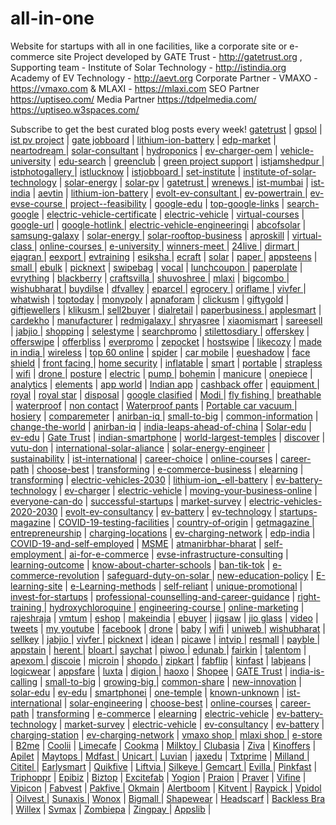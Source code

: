 # all-in-one
Website for startups with all in one facilities, like a corporate site or e-commerce site
Project developed by GATE Trust - http://gatetrust.org , 
Supporting team - 
Institute of Solar Technology - http://istindia.org 
Academy of EV Technology - http://aevt.org 
Corporate Partner - VMAXO   - https://vmaxo.com & MLAXI - https://mlaxi.com SEO Partner https://uptiseo.com/ 
Media Partner https://tdpelmedia.com/ https://uptiseo.w3spaces.com/ 

Subscribe to get the best curated blog posts every week!
<a href="https://gatetrust.blogspot.com/">gatetrust</a> | 
<a href="https://gpsol.blogspot.com/">gpsol</a> | 
<a href="https://istpvproject.blogspot.com/">ist pv project</a> | 
<a href="https://gatejobboard.blogspot.com/">gate jobboard</a> | 
<a href="https://lithium-ion-battery-university.blogspot.com/">lithium-ion-battery</a> | 
<a href="https://edp-market-research.blogspot.com/">edp-market</a> | 
<a href="https://neartodream.blogspot.com/">neartodream	</a> | 
<a href="https://solar-consultant.blogspot.com/">solar-consultant</a> | 
<a href="https://hydroponics-agri-research-training.blogspot.com/">hydroponics</a> | 
<a href="https://ev-charger-oem.blogspot.com/">ev-charger-oem</a> | 
<a href="https://electric-vehicle-university.blogspot.com/">vehicle-university</a> | 
<a href="https://edu-search-engine.blogspot.com/">edu-search</a> | 
<a href="https://greenclubi.blogspot.com/">greenclub</a> | 
<a href="https://greenprojectsupport.blogspot.com/">green project support</a> | 
<a href="https://istjamshedpur.blogspot.com/">istjamshedpur	</a> | 
<a href="https://istphotogallery.blogspot.com/">istphotogallery	</a> | 
<a href="https://istlucknow.blogspot.com/">istlucknow</a> | 
<a href="https://istjobboard.blogspot.com/">istjobboard	</a> | 
<a href="https://set-institute.blogspot.com/">set-institute</a> | 
<a href="https://institute-of-solar-technology.blogspot.com/">institute-of-solar-technology</a> | 
<a href="https://solar-energy-training.blogspot.com/">solar-energy</a> | 
<a href="https://installing-solar-pv.blogspot.com/">solar-pv</a> | 
<a href="https://swa-gatetrust.blogspot.com/">gatetrust	</a> | 
<a href="https://wrenews.blogspot.com/">wrenews	</a> | 
<a href="https://ist-mumbai.blogspot.com/">ist-mumbai</a> | 
<a href="https://ist-india.blogspot.com/">ist-india</a> | 
<a href="https://aevtin.blogspot.com/">	aevtin</a> | 
<a href="https://lithium-ion-battery-consultancy.blogspot.com/">lithium-ion-battery</a> | 
<a href="https://evolt-ev-consultant.blogspot.com/">evolt-ev-consultant	</a> | 
<a href="https://ev-powertrain.blogspot.com/">ev-powertrain	</a> | 
<a href="https://ev-evse-course.blogspot.com/">	ev-evse-course	</a> | 
<a href="https://project--feasibility-report.blogspot.com/">project--feasibility</a> | 
<a href="https://google-edu2020.blogspot.com/">	google-edu</a> | 
<a href="https://top-google-links.blogspot.com/">top-google-links</a> | 
<a href="https://search-google-news.blogspot.com/">search-google</a> | 
<a href="https://electric-vehicle-certificate.blogspot.com/">electric-vehicle-certificate</a> | 
<a href="https://electric-vehicle-training-courses.blogspot.com/">electric-vehicle</a> | 
<a href="https://free-virtual-courses-2020.blogspot.com/">virtual-courses</a> | 
<a href="https://google-url-link.blogspot.com/">google-url</a> | 
<a href="https://google-hotlink.blogspot.com/">	google-hotlink	</a> | 
<a href="https://electric-vehicle-engineeringi-inst.blogspot.com/">electric-vehicle-engineeringi</a> | 
<a href="https://abcofsolarindia.blogspot.com/">abcofsolar</a> | 
<a href="https://samsung-galaxy-2020.blogspot.com/">samsung-galaxy</a> | 
<a href="https://solar-energy-online-course.blogspot.com/">solar-energy	</a> | 
<a href="https://solar-rooftop-business-course.blogspot.com/">solar-rooftop-business</a> | 
<a href="https://aproskill.blogspot.com/">aproskill</a> | 
<a href="https://virtual-class-learning.blogspot.com/">	virtual-class	</a> | 
<a href="https://online-courses-2020.blogspot.com/">online-courses	</a> | 
<a href="https://e-university-edu.blogspot.com/">e-university	</a> | 
<a href="https://winners-meet.blogspot.com/">winners-meet	</a> | 
<a href="https://24livesamachar.blogspot.com/">	24live	</a> | 
<a href="https://dirmart.blogspot.com/">dirmart	</a> | 
<a href="https://ejagranexpress.blogspot.com/">	ejagran	</a> | 
<a href="https://eexportersindia.blogspot.com/">eexport	</a> | 
<a href="https://evtrainingcourses.blogspot.com/">evtraining</a> | 
<a href="https://esikshamission.blogspot.com/">	esiksha	</a> | 
<a href="https://ecraftguru.blogspot.com/">ecraft</a> | 
<a href="https://solartrainingmission.blogspot.com/">solar</a> | 
<a href="https://paperplatemakingmachinery.blogspot.com/">paper	</a> | 
<a href="https://appsteens.blogspot.com/">appsteens</a> | 
<a href="https://smallmediumbusinessindia.blogspot.com/">small	</a> | 
<a href="https://ebulkorder.blogspot.com/">ebulk</a> | 
<a href="https://picknext.blogspot.com/">picknext</a> | 
<a href="https://swipebag.blogspot.com/">swipebag</a> | 
<a href="https://vocal-forlocal.blogspot.com/">	vocal</a> | 
<a href="https://lunchcoupon.blogspot.com/">lunchcoupon	</a> | 
<a href="https://paperplatemachinekolkata.blogspot.com/">paperplate</a> | 
<a href="https://everythingbuyon.blogspot.com/">evrything</a> | 
<a href="https://blackberryevolve.blogspot.com/">blackberry</a> | 
<a href="https://craftsvila.blogspot.com/">craftsvilla	</a> | 
<a href="https://shuvoshreeboutique.blogspot.com/">shuvoshree	</a> | 
<a href="https://mlaxi.blogspot.com/">mlaxi</a> | 
<a href="https://bigcombooffers.blogspot.com/">bigcombo	</a> | 
<a href="https://wishubharat.blogspot.com/">wishubharat	</a> | 
<a href="https://buydilse.blogspot.com/">buydilse</a> | 
<a href="https://dfvalley.blogspot.com/">dfvalley</a> | 
<a href="https://eparcel.blogspot.com/">eparcel	</a> | 
<a href="https://egroceryhub.blogspot.com/">egrocery	</a> | 
<a href="https://oriflamekart.blogspot.com/">oriflame	</a> | 
<a href="https://vivfer.blogspot.com/">	vivfer	</a> | 
<a href="https://whatwish.blogspot.com/">whatwish</a> | 
<a href="https://toptodaysoffer.blogspot.com/">	toptoday</a> | 
<a href="https://monypoly.blogspot.com/">monypoly</a> | 
<a href="https://apnaforam.blogspot.com/">apnaforam</a> | 
<a href="https://clickusm.blogspot.com/">clickusm</a> | 
<a href="https://giftygold.blogspot.com/">giftygold</a> | 
<a href="https://giftygoldjewellers.blogspot.com/">giftjewellers</a> | 
<a href="https://klikusm.blogspot.com/">klikusm	</a> | 
<a href="https://sell2buyer.blogspot.com/">sell2buyer</a> | 
<a href="https://dialretail.blogspot.com/">dialretail</a> | 
<a href="https://paperplatemakingbusiness.blogspot.com/">paperbusiness	</a> | 
<a href="https://applesmartphonegalaxy.blogspot.com/">applesmart</a> | 
<a href="https://cardekhozone.blogspot.com/">cardekho</a> | 
<a href="https://manufacturerfarmhouse.blogspot.com/">manufacturer</a> | 
<a href="https://redmigalaxy.blogspot.com/">redmigalaxy	</a> | 
<a href="http://shryasreetextileco.blogspot.com/">shryasree</a> | 
<a href="https://xiaomismartphonegalaxy.blogspot.com/">	xiaomismart</a> | 
<a href="http://sareesell.blogspot.com/">sareesell</a> | 
<a href="https://jabjio.blogspot.com/">	jabjio	</a> | 
<a href="https://shoppingstylenus.blogspot.com/	">shopping</a> | 
<a href="https://selestyme.blogspot.com/">selestyme</a> | 
<a href="https://searchpromocodes.blogspot.com/">searchpromo</a> | 
<a href="https://stilettosdiary.blogspot.com/">	stilettosdiary	</a> | 
<a href="https://offerskey.blogspot.com/">offerskey</a> | 
<a href="https://offer-swipe.blogspot.com/">offerswipe</a> | 
<a href="https://offerbliss.blogspot.com/">offerbliss</a> | 
<a href="https://everpromo.blogspot.com/">everpromo</a> | 
<a href="https://zepocket.blogspot.com/	">zepocket</a> | 
<a href="https://hostswipe.blogspot.com/">hostswipe</a> | 
<a href="https://likecozy.blogspot.com/	">likecozy</a> | 
<a href="https://made-in-india-smartphones.blogspot.com/">made in india	</a> | 
<a href="https://wireless-phone-chargers.blogspot.com/">wireless</a> | 
<a href="https://top-60-online-shopping-india.blogspot.com/">top 60 online</a> | 
<a href="https://spider-nail-gel.blogspot.com/">spider</a> | 
<a href="https://car-mobile-phone-holder.blogspot.com/">car mobile</a> | 
<a href="https://eyeshadow-stamp.blogspot.com/">eueshadow</a> | 
<a href="https://face-shield-mask.blogspot.com/">face shield</a> | 
<a href="https://front-facing-baby-carrier.blogspot.com/">front facing	</a> | 
<a href="https://home-security-ip-camera.blogspot.com/">home security</a> | 
<a href="https://inflatable-pet-collars.blogspot.com/">	inflatable</a> | 
<a href="https://smartphone-lens.blogspot.com/">smart</a> | 
<a href="https://portable-blender-usb-rechargeable.blogspot.com/">portable</a> | 
<a href="https://strapless-backless-bra.blogspot.com/">	strapless</a> | 
<a href="https://wifi-repeater-set.blogspot.com/">wifi</a> | 
<a href="https://drone-camera-sale.blogspot.com/">drone	</a> | 
<a href="https://posture-correctors.blogspot.com/">posture</a> | 
<a href="https://electric-soldering-iron-gun.blogspot.com/">electric</a> | 
<a href="https://pump-wedge.blogspot.com/">pump	</a> | 
<a href="https://bohemian-earrings.blogspot.com/">bohemin</a> | 
<a href="https://manicure-milling-drill-bit.blogspot.com/">manicure</a> | 
<a href="https://onepiece-swimsuit.blogspot.com/">onepiece</a> | 
<a href="https://backlink-analytics.blogspot.com/">analytics</a> | 
<a href="https://elyments-app.blogspot.com/">elements</a> | 
<a href="https://indianappworld.blogspot.com/">	app world</a> | 
<a href="https://indian-app-list.blogspot.com/">Indian app</a> | 
<a href="https://vmaxo-cashback-offers-today.blogspot.com/">cashback offer</a> | 
<a href="https://goldplatingequipment.blogspot.com/">equipment	</a> | 
<a href="https://royalgoldstar.blogspot.com/">royal</a> | 
<a href="https://royalgoldstar7.blogspot.com/">	royal star</a> | 
<a href="https://disposal-paperplate-making-machine.blogspot.com/">disposal</a> | 
<a href="https://google-classified-ad.blogspot.com/">google clasified</a> | 
<a href="https://pm-modi-new-india.blogspot.com/">Modi	</a> | 
<a href="https://fly-fishing-quick-knot-tool.blogspot.com/">fly fishing	</a> | 
<a href="https://breathable-mesh-running-shoes.blogspot.com/">breathable</a> | 
<a href="https://waterproof-eyebrow-liner.blogspot.com/">waterproof</a> | 
<a href="https://non-contact-infrared-thermometer.blogspot.com/">non contact</a> | 
<a href="https://waterproof-pants.blogspot.com/">Waterproof pants</a> | 
<a href="https://portable-car-vacuum-cleaner.blogspot.com/">Portable car vacuum	</a> | 
<a href="https://sexy-hosiery.blogspot.com/">hosiery</a> | 
<a href="https://comparemeter.blogspot.com/">comparemeter</a> | 
<a href="https://anirban-iq.hatenablog.com/entry/india-is-calling-to-invest">anirban-iq	</a> | 
<a href="https://anirban-iq.hatenablog.com/entry/small-to-big">	small-to-big</a> | 
<a href="https://common-share.hatenablog.com/entry/common-information">	common-information</a> | 
<a href="https://new-innovation.hatenadiary.com/entry/change-the-world">change-the-world</a> | 
<a href="https://profile.hatena.ne.jp/anirban-iq/">anirban-iq</a> | 
<a href="https://gatetrust.hatenablog.com/entry/india-leaps-ahead-of-china">india-leaps-ahead-of-china</a> | 
<a href="https://solar-edu.hatenablog.com/entry/conserve-energy">Solar-edu</a> | 
<a href="https://ev-edu.hatenablog.com/entry/tesla-model-3">ev-edu</a> | 
<a href="https://profile.hatena.ne.jp/gatetrust/">Gate Trust</a> | 
<a href="https://vutu-don.hatenablog.com/entry/indian-smartphone">indian-smartphone</a> | 
<a href="https://one-temple.hatenablog.com/entry/world-largest-temples">world-largest-temples</a> | 
<a href="https://known-unknown.hatenablog.com/entry/discover">discover</a> | 
<a href="https://profile.hatena.ne.jp/vutu-don/">vutu-don</a> | 
<a href="https://ist-international.hatenablog.com/entry/international-solar-aliance">international-solar-aliance</a> | 
<a href="https://solar-engineering-courses.hatenadiary.jp/entry/solar-energy-engineer">solar-energy-engineer</a> | 
<a href="https://pv-solar-system.hatenablog.com/entry/sustainability">sustainability</a> | 
<a href="https://profile.hatena.ne.jp/ist-international/">ist-international</a> | 
<a href="https://choose-best.hatenablog.com/entry/career-choice">career-choice</a> | 
<a href="https://online-courses.hatenablog.com/entry/online-course-providers">online-courses</a> | 
<a href="https://career-path.hatenablog.com/entry/how-to-choose">career-path</a> | 
<a href="https://profile.hatena.ne.jp/choose-best/">choose-best</a> | 
<a href="https://transforming.hatenablog.com/entry/transforming-the-real-estate-sector">transforming</a> | 
<a href="https://e-commerce-business.hatenablog.com/entry/digital-transformation">e-commerce-business</a> | 
<a href="https://elearning.hatenablog.com/entry/skill-development">elearning</a> | 
<a href="https://profile.hatena.ne.jp/transforming/">transforming</a> | 
<a href="https://electric-vehicle.hatenablog.com/entry/electric-vehicles-between-now-and-2030">electric-vehicles-2030</a> | 
<a href="https://electric-vehicle.hatenablog.com/entry/lithium-ion_-ell-battery">lithium-ion_-ell-battery</a> | 
<a href="https://ev-battery-technology.hatenadiary.com/entry/future-batteries-charge-in-seconds">ev-battery-technology</a> | 
<a href="https://ev-charger.hatenablog.com/entry/vehicle-charging">ev-charger</a> | 
<a href="https://profile.hatena.ne.jp/electric-vehicle/">electric-vehicle</a> | 
<a href="https://market-survey.hatenablog.com/entry/moving-your-business-online">moving-your-business-online</a> | 
<a href="https://how-to-do.hatenadiary.jp/entry/everyone-can-do">everyone-can-do</a> | 
<a href="https://winners-meet.hatenablog.jp/entry/successful-startups">successful-startups</a> | 
<a href="https://profile.hatena.ne.jp/market-survey/">market-survey</a> | 
<a href="https://electric-vehicle-technology.hatenablog.com/entry/electric-vehicles-2020-2030">electric-vehicles-2020-2030</a> | 
<a href="https://ev-consultancy.hatenadiary.com/entry/evolt-ev-consultancy">evolt-ev-consultancy</a> | 
<a href="https://ev-battery.hatenadiary.com/entry/battery-assembly">ev-battery</a> | 
<a href="https://profile.hatena.ne.jp/electric-vehicle-technology/">ev-technology</a> | 
<a href="https://getmagazine.hatenablog.com/entry/startups-magazine">startups-magazine</a> | 
<a href="https://today-update.hatenablog.jp/entry/COVID-19-testing-facilities">	COVID-19-testing-facilities</a> | 
<a href="https://vocal-for-local.hatenablog.jp/entry/country-of-origin">country-of-origin</a> | 
<a href="https://profile.hatena.ne.jp/getmagazine/">getmagazine	</a> | 
<a href="https://edp-india.hatenablog.com/entry/entrepreneurship-development-programme">entrepreneurship</a> | 
<a href="https://charging-station-near-me.hateblo.jp/entry/charging-locations">	charging-locations</a> | 
<a href="https://ev-charging-network.hatenablog.com/entry/2600-charging-stations">ev-charging-network</a> | 
<a href="https://profile.hatena.ne.jp/edp-india/">edp-india</a> | 
<a href="https://self-employment.hatenablog.com/entry/COVID-19-and-self-employed">COVID-19-and-self-employed</a> | 
<a href="https://msme.hatenablog.com/entry/opportunities-for-msme">MSME</a> | 
<a href="https://atmanirbhar-bharat.hatenablog.com/entry/self-reliant">	atmanirbhar-bharat</a> | 
<a href="https://profile.hatena.ne.jp/self-employment/">self-employment	</a> | 
<a href="https://ai-update.hatenablog.com/entry/ai-for-e-commerce">ai-for-e-commerce</a> | 
<a href="https://evolt.hatenablog.com/entry/evse-infrastructure-consulting">evse-infrastructure-consulting</a> | 
<a href="https://skill-training.hatenablog.com/entry/learning-outcome">learning-outcome</a> | 
<a href="https://charter-schools.hatenablog.com/entry/know-about-charter-schools">know-about-charter-schools</a> | 
<a href="https://catherodriguez.hatenablog.com/entry/ban-tik-tok">ban-tik-tok</a> | 
<a href="https://solarnetwork35.hatenablog.com/entry/on-the-covid-e-commerce-revolution">e-commerce-revolution</a> | 
<a href="https://solarinternational250.hatenablog.com/entry/safeguard-duty-on-solar-imports-from-China">safeguard-duty-on-solar	</a> | 
<a href="https://liveclassgt.hatenablog.com/entry/new-education-policy">new-education-policy</a> | 
<a href="https://e-learning-host.hatenablog.com/entry/create-an-E-learning-site">E-learning-site</a> | 
<a href="https://aproskill.hatenablog.com/entry/e-Learning-methods">e-Learning-methods</a> | 
<a href="https://selfreliant.hatenablog.com/entry/self-reliant-india-movement">	self-reliant</a> | 
<a href="https://incrediblets.hatenablog.com/entry/unique-promotional">	unique-promotional</a> | 
<a href="https://know-more.hatenablog.com/entry/invest-for-startups">	invest-for-startups</a> | 
<a href="https://todaytimes.hatenablog.com/entry/professional-counselling-and-career-guidance">	professional-counselling-and-career-guidance</a> | 
<a href="https://training-placement.hatenablog.com/entry/right-training-and-placement-solutions">right-training	</a> | 
<a href="https://what-new.hatenablog.com/entry/hydroxychloroquine">hydroxychloroquine	</a> | 
<a href="https://engineering-courses.hatenablog.com/entry/which-engineering-course-is-right-for-you">engineering-course	</a> | 
<a href="https://bobbig.hatenablog.com/entry/online-marketing">	online-marketing</a> | 
<a href="https://rajeshraja.tumblr.com/">rajeshraja</a> | <a href="https://vmaxo.tumblr.com/">vmtum</a> | <a href="https://vmaxo.hatenablog.com/">eshop</a> | <a href="https://make-india.hatenablog.com/">makeindia</a> | <a href="https://made-in-inda.hatenablog.com/">ebuyer</a> | <a href="https://jigsaw-puzzles-adults.hatenablog.com/">jigsaw</a> | <a href="https://jio-glass.hatenablog.com/">jio glass</a> | <a href="https://video-doorbell.hatenablog.com/">video</a> | <a href="https://tweets.hatenadiary.com/">tweets</a> | <a href="https://my-youtube.hatenablog.com/">my youtube</a> | <a href="https://facebook-hunt.hatenablog.com/">facebook</a> | <a href="https://drone-camera.hatenablog.com/">drone</a> | <a href="https://baby-swings.hatenablog.com/">baby</a> | <a href="https://wifi-repeater-set.hatenablog.com/">wifi</a> | <a href="https://uniweb.hatenablog.com/">uniweb	</a> | <a href="https://wishubharat.hatenablog.com/">wishubharat</a> | <a href="https://sellkey.hatenablog.com/">sellkey</a> | <a href="https://jabjio.hatenablog.com/">jabjio	</a> | <a href="https://vivfer.hatenablog.com/">vivfer	</a> | <a href="https://picknext.hatenablog.com/">picknext</a> | <a href="https://idean.hatenablog.com/">idean</a> | <a href="https://pickawe.hatenablog.com/">picawe</a> | <a href="https://intvip.hatenablog.com/">intvip	</a> | <a href="https://resmall.hatenablog.com/">resmall</a> | <a href="https://payble.hatenablog.com/">payble	</a> | <a href="https://appstain.hatenablog.com/">appstain</a> | <a href="https://herent.hatenablog.com/">herent	</a> | <a href="https://bloart.hatenablog.com/">bloart	</a> | <a href="https://saychat.hatenablog.com/">saychat</a> | <a href="https://piwoo.hatenablog.com/">piwoo	</a> | <a href="https://edunab.hatenablog.com/">edunab	</a> | <a href="https://fairkin.hatenablog.com/">fairkin</a> | <a href="https://talentom.hatenablog.com/">talentom</a> | <a href="https://apexom.hatenablog.com/">apexom	</a> | <a href="https://discoie.hatenablog.com/">discoie</a> | <a href="https://microin.hatenablog.com/">microin</a> | <a href="https://shopdo.hatenablog.com/">shopdo	</a> | <a href="https://zipkart.hatenablog.com/">zipkart</a> | <a href="https://fabflip.hatenablog.com/">fabflip</a> | <a href="https://kinfast.hatenablog.com/">kinfast</a> | <a href="https://labjeans.hatenablog.com/">labjeans</a> | <a href="https://logicwear.hatenablog.com/">logicwear</a> | <a href="https://appsfare.hatenablog.com/">appsfare</a> | <a href="https://luxta.hatenablog.com/">luxta</a> | <a href="https://digion.hatenablog.com/">digion	</a> | <a href="https://haoxo.hatenablog.com/">haoxo</a> | 
<a href="https://vmaxo.wordpress.com/">Shopee</a> | 
<a href="http://gatetrust.eklablog.com/	">GATE Trust</a> | 
<a href="http://india-is-calling.eklablog.com/">india-is-calling</a> | 
<a href="http://small-to-big.eklablog.com/">small-to-big</a> | 
<a href="http://growing-big.eklablog.com/">growing-big	</a> | 
<a href="http://common-share.eklablog.com/">common-share</a> | 
<a href="http://new-innovation.eklablog.com/">new-innovation</a> | 
<a href="http://solar-edu.eklablog.com/	">solar-edu</a> | 
<a href="http://ev-edu.eklablog.com/">ev-edu</a> | 
<a href="http://smartphonei.eklablog.com/">smartphonei</a> | 
<a href="http://one-temple.eklablog.com/">one-temple</a> | 
<a href="http://known-unknown.eklablog.com/">known-unknown</a> | 
<a href="http://ist-international.eklablog.com/	">ist-international</a> | 
<a href="http://solar-engineering-courses.eklablog.com/">solar-engineering</a> | 
<a href="http://choose-best.eklablog.com/">choose-best</a> | 
<a href="http://online-courses.eklablog.com/">online-courses</a> | 
<a href="http://career-path.eklablog.com/">career-path</a> | 
<a href="http://transforming.eklablog.com/">transforming</a> | 
<a href="http://e-commerce-business.eklablog.com/">e-commerce</a> | 
<a href="http://elearning.eklablog.com/">elearning</a> | 
<a href="http://electric-vehicle.eklablog.com/">electric-vehicle</a> | 
<a href="http://ev-battery-technology.eklablog.com/">ev-battery-technology</a> | 
<a href="http://market-survey.eklablog.com/">market-survey</a> | 
<a href="http://electric-vehicle-technology.eklablog.com/">electric-vehicle</a> | 
<a href="http://ev-consultancy.eklablog.com/">ev-consultancy</a> | 
<a href="http://ev-battery.eklablog.com/">ev-battery</a> | 
<a href="http://charging-station.eklablog.com/">charging-station</a> | 
<a href="http://ev-charging-network.eklablog.com/">ev-charging-network</a> | 
<a href="http://vmaxo.eklablog.com/">vmaxo shop	</a> | 
<a href="http://mlaxi.eklablog.com/">mlaxi shop	</a> | 
<a href="http://e-store.eklablog.com/">	e-store	</a> | 
<a href="http://b2me.eklablog.com/">B2me</a> | 
<a href="http://coolii.eklablog.com/">Coolii</a> | 
<a href="http://limecafe.eklablog.com/">Limecafe</a> | 
<a href="http://cookma.eklablog.com/">Cookma</a> | 
<a href="http://milktoy.eklablog.com/">	Milktoy	</a> | 
<a href="http://clubasia.eklablog.com/">Clubasia</a> | 
<a href="http://ziva.eklablog.com/">Ziva</a> | 
<a href="http://kinoffers.eklablog.com/">Kinoffers</a> | 
<a href="http://apilet.eklablog.com/">Apilet</a> | 
<a href="http://maytops.eklablog.com/">	Maytops	</a> | 
<a href="http://mdfast.eklablog.com/">	Mdfast	</a> | 
<a href="http://unicart.eklablog.com/">	Unicart	</a> | 
<a href="http://luvian.eklablog.com/">Luvian</a> | 
<a href="http://jaxedu.eklablog.com/">jaxedu</a> | 
<a href="http://txtprime.eklablog.com/">Txtprime</a> | 
<a href="http://milland.eklablog.com/">	Milland	</a> | 
<a href="http://cititel.eklablog.com/">	Cititel	</a> | 
<a href="http://earlysmart.eklablog.com/">Earlysmart</a> | 
<a href="http://quikfive.eklablog.com/">Quikfive</a> | 
<a href="http://liftvia.eklablog.com/">	Liftvia	</a> | 
<a href="http://silkeye.eklablog.com/">	Silkeye	</a> | 
<a href="http://gemcart.eklablog.com/">	Gemcart	</a> | 
<a href="http://evilla.eklablog.com/">	Evilla	</a> | 
<a href="http://pinkfast.eklablog.com/">Pinkfast</a> | 
<a href="http://triphopper.eklablog.com/">Triphoppr</a> | 
<a href="http://epibiz.eklablog.com/">Epibiz</a> | 
<a href="http://biztop.eklablog.com/">Biztop</a> | 
<a href="http://excitefab.eklablog.com/">Excitefab</a> | 
<a href="http://yogion.eklablog.com/">Yogion</a> | 
<a href="http://praion.eklablog.com/">Praion</a> | 
<a href="http://praver.eklablog.com/">Praver</a> | 
<a href="http://vifine.eklablog.com/">Vifine</a> | 
<a href="http://vipicon.eklablog.com/">Vipicon</a> | 
<a href="http://fabvest.eklablog.com/">Fabvest</a> | 
<a href="http://pakfive.eklablog.com/">Pakfive	</a> | 
<a href="http://okmain.eklablog.com/">Okmain</a> | 
<a href="http://alertboom.eklablog.com/">Alertboom</a> | 
<a href="http://kitvent.eklablog.com/">	Kitvent	</a> | 
<a href="http://raypick.eklablog.com/">	Raypick	</a> | 
<a href="http://vpidol.eklablog.com/">Vpidol</a> | 
<a href="http://oilvest.eklablog.com/">	Oilvest	</a> | 
<a href="http://sunaxis.eklablog.com/">	Sunaxis	</a> | 
<a href="http://wonox.eklablog.com/">Wonox</a> | 
<a href="http://bigmall.eklablog.com/">	Bigmall	</a> | 
<a href="http://shapewear.eklablog.com/">Shapewear</a> | 
<a href="http://headscarf.eklablog.com/">Headscarf</a> | 
<a href="http://backless-bra.eklablog.com/">Backless Bra</a> | 
<a href="http://willex.eklablog.com/">Willex</a> | 
<a href="http://svmax.eklablog.com/">Svmax</a> | 
<a href="http://zombiepa.eklablog.com/">Zombiepa</a> | 
<a href="http://zingpay.eklablog.com/">	Zingpay	</a> | 
<a href="http://appslib.eklablog.com/">Appslib</a> | 
